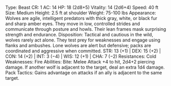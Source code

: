 Type: Beast
CR: 1
AC: 14
HP: 18 (2d8+5)
Vitality: 14 (2d6+4)
Speed: 40 ft
Size: Medium
Height: 2.5 ft at shoulder
Weight: 75-100 lbs
Appearance: Wolves are agile, intelligent predators with thick gray, white, or black fur and sharp amber eyes. They move in low, controlled strides and communicate through posture and howls. Their lean frames mask surprising strength and endurance.
Disposition: Tactical and cautious in the wild, wolves rarely act alone. They test prey for weaknesses and engage using flanks and ambushes. Lone wolves are alert but defensive; packs are coordinated and aggressive when committed.
STR: 13 (+1) | DEX: 15 (+2) | CON: 14 (+2) | INT: 3 (−4) | WIS: 12 (+1) | CHA: 7 (−2)
Resistances: Cold
Weaknesses: Fire
Abilities:
Bite: Melee Attack +4 to hit, 2d4+2 piercing damage. If another wolf is adjacent to the target, deal an extra 1d4 damage.
Pack Tactics: Gains advantage on attacks if an ally is adjacent to the same target.
